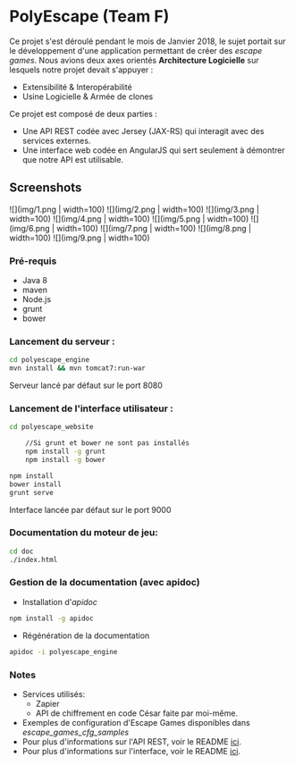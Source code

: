# PolyEscape (Team F)

Ce projet s'est déroulé pendant le mois de Janvier 2018, le sujet portait sur le développement d'une application permettant de créer des *escape games*.
Nous avions deux axes orientés **Architecture Logicielle** sur lesquels notre projet devait s'appuyer :
- Extensibilité & Interopérabilité
- Usine Logicielle & Armée de clones

Ce projet est composé de deux parties :
* Une API REST codée avec Jersey (JAX-RS) qui interagit avec des services externes.
* Une interface web codée en AngularJS qui sert seulement à démontrer que notre API est utilisable.

## Screenshots

![](img/1.png | width=100)
![](img/2.png | width=100)
![](img/3.png | width=100)
![](img/4.png | width=100)
![](img/5.png | width=100)
![](img/6.png | width=100)
![](img/7.png | width=100)
![](img/8.png | width=100)
![](img/9.png | width=100)

### Pré-requis

* Java 8
* maven
* Node.js
* grunt
* bower

### Lancement du serveur :

```bash
cd polyescape_engine
mvn install && mvn tomcat7:run-war
```
Serveur lancé par défaut sur le port 8080


### Lancement de l'interface utilisateur :

```bash
cd polyescape_website

    //Si grunt et bower ne sont pas installés
    npm install -g grunt
    npm install -g bower

npm install
bower install
grunt serve
```
Interface lancée par défaut sur le port 9000

### Documentation du moteur de jeu:

```bash
cd doc
./index.html
```

### Gestion de la documentation (avec apidoc)

* Installation d'*apidoc*

```bash
npm install -g apidoc
```

* Régénération de la documentation


```bash
apidoc -i polyescape_engine
```

### Notes
* Services utilisés:
    * Zapier
    * API de chiffrement en code César faite par moi-même.
* Exemples de configuration d'Escape Games disponibles dans *escape_games_cfg_samples*
* Pour plus d'informations sur l'API REST, voir le README [ici](polyescape_engine/README.md).
* Pour plus d'informations sur l'interface, voir le README [ici](polyescape_website/README.md).